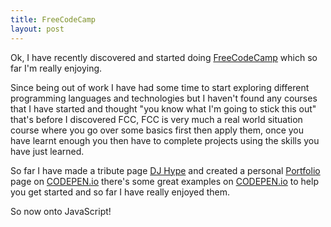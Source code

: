 ```yaml
---
title: FreeCodeCamp
layout: post
---
```


Ok, I have recently discovered and started doing [FreeCodeCamp](https://www.freecodecamp.com/) which so far I'm really enjoying.

Since being out of work I have had some time to start exploring different programming languages and technologies but I haven't found any courses that I have started and thought "you know what I'm going to stick this out" that's before I discovered FCC, FCC is very much a real world situation course where you go over some basics first then apply them, once you have learnt enough you then have to complete projects using the skills you have just learned.

So far I have made a tribute page [DJ Hype](http://codepen.io/spences10/full/NbqZob/) and created a personal [Portfolio](http://codepen.io/spences10/full/NbGXoy/) page on [CODEPEN.io](http://codepen.io/spences10/) there's some great examples on [CODEPEN.io](http://codepen.io/) to help you get started and so far I have really enjoyed them.

So now onto JavaScript!

 

